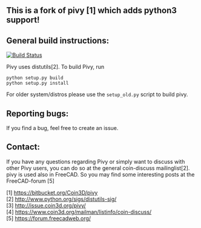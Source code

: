__This is a fork of pivy [1] which adds python3 support!__
------------------------------------------------------

General build instructions:
---------------------------
[![Build Status](https://travis-ci.org/FreeCAD/pivy.svg?branch=master)](https://travis-ci.org/FreeCAD/pivy)

Pivy uses distutils[2]. To build Pivy, run 

```
python setup.py build
python setup.py install
```

For older system/distros please use the `setup_old.py` script to build pivy. 

Reporting bugs:
--------------

If you find a bug, feel free to create an issue.

Contact:
--------

If you have any questions regarding Pivy or simply want to discuss
with other Pivy users, you can do so at the general coin-discuss
mailinglist[2].
pivy is used also in FreeCAD. So you may find some interesting posts at the FreeCAD-forum [5]

[1] https://bitbucket.org/Coin3D/pivy  
[2] http://www.python.org/sigs/distutils-sig/  
[3] http://issue.coin3d.org/pivy/  
[4] https://www.coin3d.org/mailman/listinfo/coin-discuss/  
[5] https://forum.freecadweb.org/
